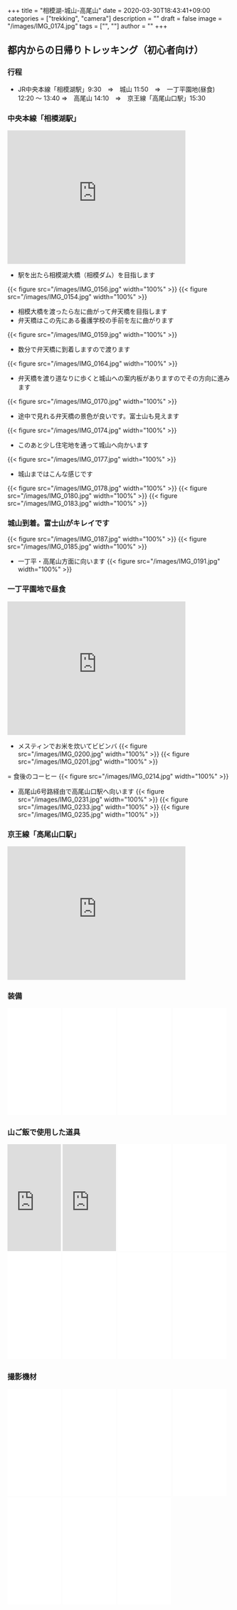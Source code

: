 ﻿+++
title = "相模湖-城山-高尾山"
date = 2020-03-30T18:43:41+09:00
categories = ["trekking", "camera"]
description = ""
draft = false
image = "/images/IMG_0174.jpg"
tags = ["", ""]
author = ""
+++

## 都内からの日帰りトレッキング（初心者向け）

### 行程
- JR中央本線「相模湖駅」9:30　⇒　城山 11:50　⇒　一丁平園地(昼食) 12:20 ～ 13:40 ⇒　高尾山 14:10　⇒　京王線「高尾山口駅」15:30




### 中央本線「相模湖駅」

<iframe src="https://www.google.com/maps/embed?pb=!1m18!1m12!1m3!1d3243.4321133267767!2d139.1867798161355!3d35.61707244109376!2m3!1f0!2f0!3f0!3m2!1i1024!2i768!4f13.1!3m3!1m2!1s0x601917420bbd9451%3A0xe0748bd89331ebaa!2z55u45qih5rmW6aeF!5e0!3m2!1sja!2sjp!4v1601122061433!5m2!1sja!2sjp" width="400" height="300" frameborder="0" style="border:0;" allowfullscreen="" aria-hidden="false" tabindex="0"></iframe>


- 駅を出たら相模湖大橋（相模ダム）を目指します

{{< figure src="/images/IMG_0156.jpg" width="100%" >}}
{{< figure src="/images/IMG_0154.jpg" width="100%" >}}

- 相模大橋を渡ったら左に曲がって弁天橋を目指します
- 弁天橋はこの先にある養護学校の手前を左に曲がります

{{< figure src="/images/IMG_0159.jpg" width="100%" >}}

- 数分で弁天橋に到着しますので渡ります

{{< figure src="/images/IMG_0164.jpg" width="100%" >}}

- 弁天橋を渡り道なりに歩くと城山への案内板がありますのでその方向に進みます

{{< figure src="/images/IMG_0170.jpg" width="100%" >}}

- 途中で見れる弁天橋の景色が良いです。富士山も見えます

{{< figure src="/images/IMG_0174.jpg" width="100%" >}}

- このあと少し住宅地を通って城山へ向かいます

{{< figure src="/images/IMG_0177.jpg" width="100%" >}}

- 城山まではこんな感じです

{{< figure src="/images/IMG_0178.jpg" width="100%" >}}
{{< figure src="/images/IMG_0180.jpg" width="100%" >}}
{{< figure src="/images/IMG_0183.jpg" width="100%" >}}

### 城山到着。富士山がキレイです
{{< figure src="/images/IMG_0187.jpg" width="100%" >}}
{{< figure src="/images/IMG_0185.jpg" width="100%" >}}

- 一丁平・高尾山方面に向います
{{< figure src="/images/IMG_0191.jpg" width="100%" >}}


### 一丁平園地で昼食

<iframe src="https://www.google.com/maps/embed?pb=!1m16!1m12!1m3!1d3243.0589108534227!2d139.22599151525733!3d35.62627418020717!2m3!1f0!2f0!3f0!3m2!1i1024!2i768!4f13.1!2m1!1z5LiA5LiB5bmz5ZyS5Zyw!5e0!3m2!1sja!2sjp!4v1601121483513!5m2!1sja!2sjp" width="400" height="300" frameborder="0" style="border:0;" allowfullscreen="" aria-hidden="false" tabindex="0"></iframe>

- メスティンでお米を炊いてビビンバ
{{< figure src="/images/IMG_0200.jpg" width="100%" >}}
{{< figure src="/images/IMG_0201.jpg" width="100%" >}}

= 食後のコーヒー
{{< figure src="/images/IMG_0214.jpg" width="100%" >}}

- 高尾山6号路経由で高尾山口駅へ向います
{{< figure src="/images/IMG_0231.jpg" width="100%" >}}
{{< figure src="/images/IMG_0233.jpg" width="100%" >}}
{{< figure src="/images/IMG_0235.jpg" width="100%" >}}



### 京王線「高尾山口駅」

<iframe src="https://www.google.com/maps/embed?pb=!1m18!1m12!1m3!1d3242.8064412958224!2d139.2677333161357!3d35.63249794024878!2m3!1f0!2f0!3f0!3m2!1i1024!2i768!4f13.1!3m3!1m2!1s0x60191958a365e191%3A0x630add1376545413!2z6auY5bC-5bGx5Y-j6aeF!5e0!3m2!1sja!2sjp!4v1601122004577!5m2!1sja!2sjp" width="400" height="300" frameborder="0" style="border:0;" allowfullscreen="" aria-hidden="false" tabindex="0"></iframe>

### 装備

<iframe style="width:120px;height:240px;" marginwidth="0" marginheight="0" scrolling="no" frameborder="0" src="//rcm-fe.amazon-adsystem.com/e/cm?lt1=_blank&bc1=000000&IS2=1&bg1=FFFFFF&fc1=000000&lc1=0000FF&t=yokochi-22&language=ja_JP&o=9&p=8&l=as4&m=amazon&f=ifr&ref=as_ss_li_til&asins=B07GVXKF9T&linkId=696f0531aacba2aa4ee4743ce590f1d6"></iframe>

<iframe style="width:120px;height:240px;" marginwidth="0" marginheight="0" scrolling="no" frameborder="0" src="//rcm-fe.amazon-adsystem.com/e/cm?lt1=_blank&bc1=000000&IS2=1&bg1=FFFFFF&fc1=000000&lc1=0000FF&t=yokochi-22&language=ja_JP&o=9&p=8&l=as4&m=amazon&f=ifr&ref=as_ss_li_til&asins=B00BEGFKKY&linkId=7d8ee6f81b888fba3df87ba6cfb58a1c"></iframe>

<iframe style="width:120px;height:240px;" marginwidth="0" marginheight="0" scrolling="no" frameborder="0" src="//rcm-fe.amazon-adsystem.com/e/cm?lt1=_blank&bc1=000000&IS2=1&bg1=FFFFFF&fc1=000000&lc1=0000FF&t=yokochi-22&language=ja_JP&o=9&p=8&l=as4&m=amazon&f=ifr&ref=as_ss_li_til&asins=B01HNP7AKW&linkId=c38216ebd2e1332539fbb8b12652a2d4"></iframe>

<iframe style="width:120px;height:240px;" marginwidth="0" marginheight="0" scrolling="no" frameborder="0" src="//rcm-fe.amazon-adsystem.com/e/cm?lt1=_blank&bc1=000000&IS2=1&bg1=FFFFFF&fc1=000000&lc1=0000FF&t=yokochi-22&language=ja_JP&o=9&p=8&l=as4&m=amazon&f=ifr&ref=as_ss_li_til&asins=B078KQR255&linkId=648aa312eb522db6fd1676bcbd896b27"></iframe>

### 山ご飯で使用した道具

<iframe style="width:120px;height:240px;" marginwidth="0" marginheight="0" scrolling="no" frameborder="0" src="https://rcm-fe.amazon-adsystem.com/e/cm?ref=qf_sp_asin_til&t=yokochi-22&m=amazon&o=9&p=8&l=as1&IS1=1&detail=1&asins=B000AR1IA4&linkId=034a2e068018b0c5b908996a00eabade&bc1=ffffff&lt1=_top&fc1=333333&lc1=0066c0&bg1=ffffff&f=ifr">
    </iframe>

<iframe style="width:120px;height:240px;" marginwidth="0" marginheight="0" scrolling="no" frameborder="0" src="https://rcm-fe.amazon-adsystem.com/e/cm?ref=qf_sp_asin_til&t=yokochi-22&m=amazon&o=9&p=8&l=as1&IS1=1&detail=1&asins=B000O1P93I&linkId=89d0826ff2d0b1b221d8e883f82add2c&bc1=ffffff&lt1=_top&fc1=333333&lc1=0066c0&bg1=ffffff&f=ifr">
    </iframe>

<iframe style="width:120px;height:240px;" marginwidth="0" marginheight="0" scrolling="no" frameborder="0" src="//rcm-fe.amazon-adsystem.com/e/cm?lt1=_blank&bc1=000000&IS2=1&bg1=FFFFFF&fc1=000000&lc1=0000FF&t=yokochi-22&language=ja_JP&o=9&p=8&l=as4&m=amazon&f=ifr&ref=as_ss_li_til&asins=B001WT75W4&linkId=f0fe850d8194ac8c45b1c58c460188ec"></iframe>

<iframe style="width:120px;height:240px;" marginwidth="0" marginheight="0" scrolling="no" frameborder="0" src="//rcm-fe.amazon-adsystem.com/e/cm?lt1=_blank&bc1=000000&IS2=1&bg1=FFFFFF&fc1=000000&lc1=0000FF&t=yokochi-22&language=ja_JP&o=9&p=8&l=as4&m=amazon&f=ifr&ref=as_ss_li_til&asins=B00BGKSECY&linkId=077cbb378a86c7bcfa36eb1fcdaf5623"></iframe>

<iframe style="width:120px;height:240px;" marginwidth="0" marginheight="0" scrolling="no" frameborder="0" src="//rcm-fe.amazon-adsystem.com/e/cm?lt1=_blank&bc1=000000&IS2=1&bg1=FFFFFF&fc1=000000&lc1=0000FF&t=yokochi-22&language=ja_JP&o=9&p=8&l=as4&m=amazon&f=ifr&ref=as_ss_li_til&asins=B088D57W66&linkId=73560484d23a5e5a8137908f887058d7"></iframe>

<iframe style="width:120px;height:240px;" marginwidth="0" marginheight="0" scrolling="no" frameborder="0" src="//rcm-fe.amazon-adsystem.com/e/cm?lt1=_blank&bc1=000000&IS2=1&bg1=FFFFFF&fc1=000000&lc1=0000FF&t=yokochi-22&language=ja_JP&o=9&p=8&l=as4&m=amazon&f=ifr&ref=as_ss_li_til&asins=B07B1M7VL4&linkId=b0dd3921d492918d5f0dd706d4cb65b7"></iframe>

<iframe style="width:120px;height:240px;" marginwidth="0" marginheight="0" scrolling="no" frameborder="0" src="//rcm-fe.amazon-adsystem.com/e/cm?lt1=_blank&bc1=000000&IS2=1&bg1=FFFFFF&fc1=000000&lc1=0000FF&t=yokochi-22&language=ja_JP&o=9&p=8&l=as4&m=amazon&f=ifr&ref=as_ss_li_til&asins=B06XWVHZ8V&linkId=3b67f2afd1fa2d8a66427b65beede135"></iframe>

<iframe style="width:120px;height:240px;" marginwidth="0" marginheight="0" scrolling="no" frameborder="0" src="//rcm-fe.amazon-adsystem.com/e/cm?lt1=_blank&bc1=000000&IS2=1&bg1=FFFFFF&fc1=000000&lc1=0000FF&t=yokochi-22&language=ja_JP&o=9&p=8&l=as4&m=amazon&f=ifr&ref=as_ss_li_til&asins=B01EI05TNA&linkId=312756b70873fa70007f5f3d8eeb23b4"></iframe>

### 撮影機材

<iframe style="width:120px;height:240px;" marginwidth="0" marginheight="0" scrolling="no" frameborder="0" src="//rcm-fe.amazon-adsystem.com/e/cm?lt1=_blank&bc1=000000&IS2=1&bg1=FFFFFF&fc1=000000&lc1=0000FF&t=yokochi-22&language=ja_JP&o=9&p=8&l=as4&m=amazon&f=ifr&ref=as_ss_li_til&asins=B07NQNDQ9S&linkId=b69b33933d5afe11dd96c1f3c797fd7a"></iframe>

<iframe style="width:120px;height:240px;" marginwidth="0" marginheight="0" scrolling="no" frameborder="0" src="//rcm-fe.amazon-adsystem.com/e/cm?lt1=_blank&bc1=000000&IS2=1&bg1=FFFFFF&fc1=000000&lc1=0000FF&t=yokochi-22&language=ja_JP&o=9&p=8&l=as4&m=amazon&f=ifr&ref=as_ss_li_til&asins=B07NJJVTCD&linkId=bb6f2e1782b2b9a4dc6c110712ccd93a"></iframe>

<iframe style="width:120px;height:240px;" marginwidth="0" marginheight="0" scrolling="no" frameborder="0" src="//rcm-fe.amazon-adsystem.com/e/cm?lt1=_blank&bc1=000000&IS2=1&bg1=FFFFFF&fc1=000000&lc1=0000FF&t=yokochi-22&language=ja_JP&o=9&p=8&l=as4&m=amazon&f=ifr&ref=as_ss_li_til&asins=B07H5R764K&linkId=ade953e6061476abdc486a9a5198ecd3"></iframe>

<iframe style="width:120px;height:240px;" marginwidth="0" marginheight="0" scrolling="no" frameborder="0" src="//rcm-fe.amazon-adsystem.com/e/cm?lt1=_blank&bc1=000000&IS2=1&bg1=FFFFFF&fc1=000000&lc1=0000FF&t=yokochi-22&language=ja_JP&o=9&p=8&l=as4&m=amazon&f=ifr&ref=as_ss_li_til&asins=B017L9EF2G&linkId=3d3c5d5e5f901329300e7cb6c5ba6d64"></iframe>

<iframe style="width:120px;height:240px;" marginwidth="0" marginheight="0" scrolling="no" frameborder="0" src="//rcm-fe.amazon-adsystem.com/e/cm?lt1=_blank&bc1=000000&IS2=1&bg1=FFFFFF&fc1=000000&lc1=0000FF&t=yokochi-22&language=ja_JP&o=9&p=8&l=as4&m=amazon&f=ifr&ref=as_ss_li_til&asins=B07818LB9D&linkId=316481b2f8d4986b2afd19a1cf592225"></iframe>

<iframe style="width:120px;height:240px;" marginwidth="0" marginheight="0" scrolling="no" frameborder="0" src="//rcm-fe.amazon-adsystem.com/e/cm?lt1=_blank&bc1=000000&IS2=1&bg1=FFFFFF&fc1=000000&lc1=0000FF&t=yokochi-22&language=ja_JP&o=9&p=8&l=as4&m=amazon&f=ifr&ref=as_ss_li_til&asins=B00006J07K&linkId=b45dabbdf9d119ed9e80db351ca8db1a"></iframe>

<iframe style="width:120px;height:240px;" marginwidth="0" marginheight="0" scrolling="no" frameborder="0" src="//rcm-fe.amazon-adsystem.com/e/cm?lt1=_blank&bc1=000000&IS2=1&bg1=FFFFFF&fc1=000000&lc1=0000FF&t=yokochi-22&language=ja_JP&o=9&p=8&l=as4&m=amazon&f=ifr&ref=as_ss_li_til&asins=B00T90FZ20&linkId=20d71890d68033cb5a181ced9ad2e06a"></iframe>